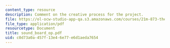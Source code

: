 ```yaml
---
content_type: resource
description: Comment on the creative process for the project.
file: https://ol-ocw-studio-app-qa.s3.amazonaws.com/courses/21m-873-theater-arts-topics-fall-2004-january-iap-2005/c0d73a0a457f13e46e77e6d1aeda7654_sound_board_op.pdf
file_type: application/pdf
resourcetype: Document
title: sound_board_op.pdf
uid: c0d73a0a-457f-13e4-6e77-e6d1aeda7654
---
```

